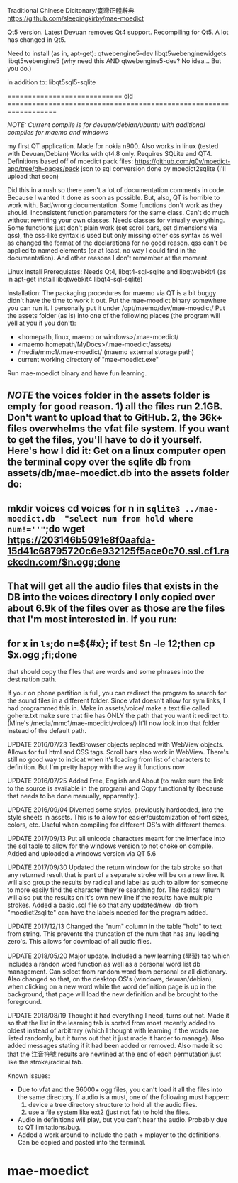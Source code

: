 Traditional Chinese Dicitonary/臺灣正體辭典
https://github.com/sleepingkirby/mae-moedict

Qt5 version.
Latest Devuan removes Qt4 support. Recompiling for Qt5. A lot has changed in Qt5.


Need to install (as in, apt-get):
qtwebengine5-dev
libqt5webenginewidgets
libqt5webengine5 (why need this AND qtwebengine5-dev? No idea... But you do.)

in addition to:
libqt5sql5-sqlite

============================ old ==================================================================

*NOTE: Current compile is for devuan/debian/ubuntu with additional compiles for maemo and windows*


my first QT application. Made for nokia n900. Also works in linux (tested with Devuan/Debian) Works with qt4.8 only. Requires SQLite and QT4.
Definitions based off of moedict pack files:
https://github.com/g0v/moedict-app/tree/gh-pages/pack
json to sql conversion done by moedict2sqlite (I'll upload that soon)

Did this in a rush so there aren't a lot of documentation comments in code.  Because I wanted it done as soon as possible. But, also, QT is horrible to work with. Bad/wrong documentation. Some functions don't work as they should. Inconsistent function parameters for the same class. Can't do much without rewriting your own classes. Needs classes for virtually everything. Some functions just don't plain work (set scroll bars, set dimensions via qss), the css-like syntax is used but only missing other css syntax as well as changed the format of the declarations for no good reason. qss can't be applied to named elements (or at least, no way I could find in the documentation).  And other reasons I don't remember at the moment. 

Linux install Prerequistes:
Needs Qt4, libqt4-sql-sqlite and libqtwebkit4
(as in apt-get install libqtwebkit4 libqt4-sql-sqlite)


Installation:
The packaging procedures for maemo via QT is a bit buggy didn't have the time to work it out. Put the mae-moedict binary somewhere you can run it. I personally put it under /opt/maemo/dev/mae-moedict/
Put the assets folder (as is) into one of the following places (the program will yell at you if you don't):

- <homepath, linux, maemo or windows>/.mae-moedict/
- <maemo homepath/MyDocs>/.mae-moedict/assets/
- /media/mmc1/.mae-moedict/ (maemo external storage path)
- current working directory of "mae-moedict.exe"

Run mae-moedict binary and have fun learning.

*NOTE* the voices folder in the assets folder is empty for good reason. 1) all the files run 2.1GB. Don't want to upload that to GitHub. 2, the 36k+ files overwhelms the vfat file system. If you want to get the files, you'll have to do it yourself.
Here's how I did it:
Get on a linux computer
open the terminal
copy over the sqlite db from assets/db/mae-moedict.db into the assets folder
do:
--------------------------
mkdir voices
cd voices
for n in `sqlite3 ../mae-moedict.db  "select num from hold where num!=''"`;do wget https://203146b5091e8f0aafda-15d41c68795720c6e932125f5ace0c70.ssl.cf1.rackcdn.com/$n.ogg;done
--------------------------


That will get all the audio files that exists in the DB into the voices directory
I only copied over about 6.9k of the files over as those are the files that I'm most interested in.
If you run:
--------------------------
for x in `ls`;do n=${#x}; if test $n -le 12;then cp $x.ogg <destination path>;fi;done 
--------------------------
that should copy the files that are words and some phrases into the destination path.


If your on phone partition is full, you can redirect the program to search for the sound files in a different folder. Since vfat doesn't allow for sym links, I had programmed this in.
Make in assets/voice/
make a text file called gohere.txt
make sure that file has ONLY the path that you want it redirect to. (Mine's /media/mmc1/mae-moedict/voices/)
It'll now look into that folder instead of the default path. 

UPDATE 2016/07/23
TextBrowser objects replaced with WebView objects. Allows for full html and CSS tags. Scroll bars also work in WebView. There's still no good way to indicat when it's loading from list of characters to definition. But I'm pretty happy with the way it functions now

UPDATE 2016/07/25
Added Free, English and About (to make sure the link to the source is available in the program) and Copy functionality (because that needs to be done manually, apparently.).

UPDATE 2016/09/04
Diverted some styles, previously hardcoded, into the style sheets in assets. This is to allow for easier/customization of font sizes, colors, etc. Useful when compiling for different OS's with different themes. 

UPDATE 2017/09/13
Put all unicode characters meant for the interface into the sql table to allow for the windows version to not choke on compile. Added and uploaded a windows version via QT 5.6

UPDATE 2017/09/30
Updated the return window for the tab stroke so that any returned result that is part of a separate stroke will be on a new line. It will also group the results by radical and label as such to allow for someone to more easily find the character they're searching for.
The radical return will also put the results on it's own new line if the results have multiple strokes.
Added a basic .sql file so that any updated/new .db from "moedict2sqlite" can have the labels needed for the program added.

UPDATE 2017/12/13
Changed the "num" column in the table "hold" to text from string. This prevents the truncation of the num that has any leading zero's. This allows for download of all audio files.

UPDATE 2018/05/20
Major update. Included a new learning (學習) tab which includes a randon word function as well as a personal word list db management. Can select from random word from personal or all dictionary. Also changed so that, on the desktop OS's (windows, devuan/debian), when clicking on a new word while the word definition page is up in the background, that page will load the new definition and be brought to the foreground.

UPDATE 2018/08/19
Thought it had everything I need, turns out not. Made it so that the list in the learning tab is sorted from most recently added to oldest instead of arbitrary (which I thought with learning if the words are listed randomly, but it turns out that it just made it harder to manage). Also added messages stating if it had been added or removed. Also made it so that the 注音符號 results are newlined at the end of each permutation just like the stroke/radical tab. 

Known Issues: 
- Due to vfat and the 36000+ ogg files, you can't load it all the files into the same directory. If audio is a must, one of the following must happen:
  1) device a tree directory structure to hold all the audio files.
  2) use a file system like ext2 (just not fat) to hold the files. 
- Audio in definitions will play, but you can't hear the audio. Probably due to QT limitations/bug.
- Added a work around to include the path + mplayer to the definitions. Can be copied and pasted into the terminal.


# mae-moedict
